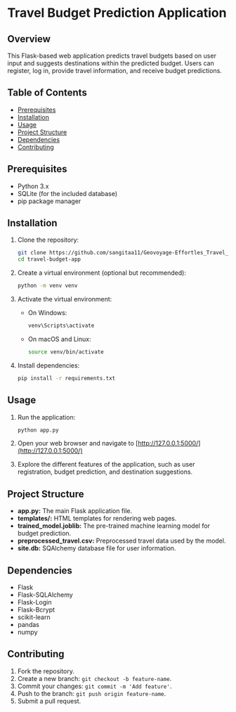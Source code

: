 
# Travel Budget Prediction Application

## Overview
This Flask-based web application predicts travel budgets based on user input and suggests destinations within the predicted budget. Users can register, log in, provide travel information, and receive budget predictions.

## Table of Contents
- [Prerequisites](#prerequisites)
- [Installation](#installation)
- [Usage](#usage)
- [Project Structure](#project-structure)
- [Dependencies](#dependencies)
- [Contributing](#contributing)


## Prerequisites
- Python 3.x
- SQLite (for the included database)
- pip package manager

## Installation
1. Clone the repository:
   ```bash
   git clone https://github.com/sangitaa11/Geovoyage-Effortles_Travel_budget_exploration.git
   cd travel-budget-app
   ```

2. Create a virtual environment (optional but recommended):
   ```bash
   python -m venv venv
   ```

3. Activate the virtual environment:
   - On Windows:
     ```bash
     venv\Scripts\activate
     ```
   - On macOS and Linux:
     ```bash
     source venv/bin/activate
     ```

4. Install dependencies:
   ```bash
   pip install -r requirements.txt
   ```

## Usage
1. Run the application:
   ```bash
   python app.py
   ```

2. Open your web browser and navigate to [http://127.0.0.1:5000/](http://127.0.0.1:5000/)

3. Explore the different features of the application, such as user registration, budget prediction, and destination suggestions.

## Project Structure
- **app.py:** The main Flask application file.
- **templates/:** HTML templates for rendering web pages.
- **trained_model.joblib:** The pre-trained machine learning model for budget prediction.
- **preprocessed_travel.csv:** Preprocessed travel data used by the model.
- **site.db:** SQAlchemy database file for user information.

## Dependencies
- Flask
- Flask-SQLAlchemy
- Flask-Login
- Flask-Bcrypt
- scikit-learn
- pandas
- numpy

## Contributing
1. Fork the repository.
2. Create a new branch: `git checkout -b feature-name`.
3. Commit your changes: `git commit -m 'Add feature'`.
4. Push to the branch: `git push origin feature-name`.
5. Submit a pull request.



